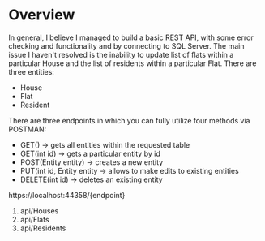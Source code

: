 # Overview
In general, I believe I managed to build a basic REST API, with some error checking and functionality and by connecting to SQL Server.
The main issue I haven't resolved is the inability to update list of flats within a particular House and the list of residents within a particular Flat.
There are three entities:
- House
- Flat
- Resident

There are three endpoints in which you can fully utilize four methods via POSTMAN:
- GET() -> gets all entities within the requested table
- GET(int id) -> gets a particular entity by id
- POST(Entity entity) -> creates a new entity
- PUT(int id, Entity entity -> allows to make edits to existing entities
- DELETE(int id) -> deletes an existing entity

https://localhost:44358/{endpoint}
1. api/Houses
2. api/Flats
3. api/Residents